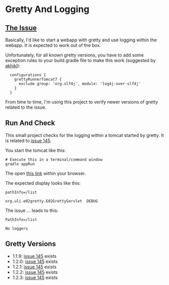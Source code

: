 # Gretty And Logging

## [The Issue](https://github.com/akhikhl/gretty/issues/145)

Basically, I'd like to start a webapp with gretty and use logging
within the webapp. It is expected to work out of the box.

Unfortunately, for all known gretty versions, you have to add
some exception rules to your build.gradle file to make this work
(suggested by [akhikl](https://github.com/akhikhl)):

```
  configurations {
    grettyRunnerTomcat7 {
      exclude group: 'org.slf4j', module: 'log4j-over-slf4j'
    }
  }
```

From time to time, I'm using this project to verify
newer versions of gretty related to the issue.

## Run And Check

This small project checks for the logging within
a tomcat started by gretty. It is related to [issue 145](https://github.com/akhikhl/gretty/issues/145).

You start the tomcat like this:

```
# Execute this in a terminal/command window
gradle appRun
```

The open [this link](http://localhost:8080/e02-gretty/do/list)
within your browser.

The expected display looks like this:

```
pathInfo=/list

org.uli.e02gretty.E02GrettyServlet	DEBUG
```

The issue ... leads to this:

```
PathInfo=/list

No loggers
```

## Gretty Versions

* 1.1.9: [issue 145](https://github.com/akhikhl/gretty/issues/145) exists
* 1.2.0: [issue 145](https://github.com/akhikhl/gretty/issues/145) exists
* 1.2.1: [issue 145](https://github.com/akhikhl/gretty/issues/145) exists
* 1.2.2: [issue 145](https://github.com/akhikhl/gretty/issues/145) exists
* 1.2.3: [issue 145](https://github.com/akhikhl/gretty/issues/145) exists
